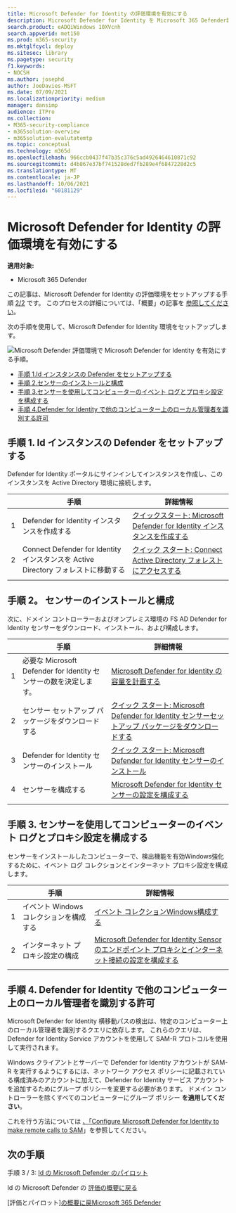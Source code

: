 ```yaml
---
title: Microsoft Defender for Identity の評価環境を有効にする
description: Microsoft Defender for Identity を Microsoft 365 Defender試用版ラボまたはパイロット環境でセットアップするには、&センサーをインストールし、他のコンピューターにローカル管理者を検出します。
search.product: eADQiWindows 10XVcnh
search.appverid: met150
ms.prod: m365-security
ms.mktglfcycl: deploy
ms.sitesec: library
ms.pagetype: security
f1.keywords:
- NOCSH
ms.author: josephd
author: JoeDavies-MSFT
ms.date: 07/09/2021
ms.localizationpriority: medium
manager: dansimp
audience: ITPro
ms.collection:
- M365-security-compliance
- m365solution-overview
- m365solution-evalutatemtp
ms.topic: conceptual
ms.technology: m365d
ms.openlocfilehash: 966ccb0437f47b35c376c5ad4926464610871c92
ms.sourcegitcommit: d4b867e37bf741528ded7fb289e4f6847228d2c5
ms.translationtype: MT
ms.contentlocale: ja-JP
ms.lasthandoff: 10/06/2021
ms.locfileid: "60181129"
---
```

# <a name="enable-the-evaluation-environment-for-microsoft-defender-for-identity"></a>Microsoft Defender for Identity の評価環境を有効にする

**適用対象:**
- Microsoft 365 Defender

この記事は、Microsoft Defender for Identity の評価環境をセットアップする手順 [2/2](eval-defender-identity-overview.md) です。 このプロセスの詳細については、「概要」の記事を [参照してください](eval-defender-identity-overview.md)。

次の手順を使用して、Microsoft Defender for Identity 環境をセットアップします。 

![Microsoft Defender 評価環境で Microsoft Defender for Identity を有効にする手順。](../../media/defender/m365-defender-identity-eval-enable-steps.png)

- [手順 1.Id インスタンスの Defender をセットアップする](#step-1-set-up-the-defender-for-identity-instance)
- [手順 2.センサーのインストールと構成](#step-2-install-and-configure-the-sensor)
- [手順 3.センサーを使用してコンピューターのイベント ログとプロキシ設定を構成する](#step-3-configure-event-log-and-proxy-settings-on-machines-with-the-sensor)
- [手順 4.Defender for Identity で他のコンピューター上のローカル管理者を識別する許可](#step-4-allow-defender-for-identity-to-identify-local-admins-on-other-computers)

## <a name="step-1-set-up-the-defender-for-identity-instance"></a>手順 1. Id インスタンスの Defender をセットアップする

Defender for Identity ポータルにサインインしてインスタンスを作成し、このインスタンスを Active Directory 環境に接続します。 

|  |手順     |詳細情報  |
|---------|---------|---------|
|1     | Defender for Identity インスタンスを作成する        | [クイックスタート: Microsoft Defender for Identity インスタンスを作成する](/defender-for-identity/install-step1)        |
|2     | Connect Defender for Identity インスタンスを Active Directory フォレストに移動する   | [クイック スタート: Connect Active Directory フォレストにアクセスする](/defender-for-identity/install-step2)  |
| | |

## <a name="step-2-install-and-configure-the-sensor"></a>手順 2。 センサーのインストールと構成

次に、ドメイン コントローラーおよびオンプレミス環境の FS AD Defender for Identity センサーをダウンロード、インストール、および構成します。

|  |手順     |詳細情報  |
|---------|---------|---------|
|1     | 必要な Microsoft Defender for Identity センサーの数を決定します。        | [Microsoft Defender for Identity の容量を計画する](/defender-for-identity/capacity-planning)   |
|2     | センサー セットアップ パッケージをダウンロードする  |  [クイック スタート: Microsoft Defender for Identity センサーセットアップ パッケージをダウンロードする](/defender-for-identity/install-step3)   |
|3     | Defender for Identity センサーのインストール    |  [クイック スタート: Microsoft Defender for Identity センサーのインストール](/defender-for-identity/install-step4)       |
|4      | センサーを構成する       |  [Microsoft Defender for Identity センサーの設定を構成する ](/defender-for-identity/install-step5)   |
|   |         |         |

## <a name="step-3-configure-event-log-and-proxy-settings-on-machines-with-the-sensor"></a>手順 3. センサーを使用してコンピューターのイベント ログとプロキシ設定を構成する

センサーをインストールしたコンピューターで、検出機能を有効Windows強化するために、イベント ログ コレクションとインターネット プロキシ設定を構成します。

|  |手順     |詳細情報  |
|---------|---------|---------|
|1     | イベント Windowsコレクションを構成する         | [イベント コレクションWindows構成する](/defender-for-identity/configure-windows-event-collection)        |
|2     | インターネット プロキシ設定の構成        | [Microsoft Defender for Identity Sensor のエンドポイント プロキシとインターネット接続の設定を構成する](/defender-for-identity/configure-proxy)        |
|   |         |         |

## <a name="step-4-allow-defender-for-identity-to-identify-local-admins-on-other-computers"></a>手順 4. Defender for Identity で他のコンピューター上のローカル管理者を識別する許可

Microsoft Defender for Identity 横移動パスの検出は、特定のコンピューター上のローカル管理者を識別するクエリに依存します。 これらのクエリは、Defender for Identity Service アカウントを使用して SAM-R プロトコルを使用して実行されます。 

Windows クライアントとサーバーで Defender for Identity アカウントが SAM-R を実行するようにするには、ネットワーク アクセス ポリシーに記載されている構成済みのアカウントに加えて、Defender for Identity サービス アカウントを追加するためにグループ ポリシーを変更する必要があります。 ドメイン コントローラーを除くすべてのコンピューターにグループ ポリシー **を適用してください**。

これを行う方法については [、「Configure Microsoft Defender for Identity to make remote calls to SAM](/defender-for-identity/install-step8-samr)」を参照してください。 

## <a name="next-steps"></a>次の手順

手順 3 / 3: [Id の Microsoft Defender のパイロット](eval-defender-identity-pilot.md)

Id の Microsoft Defender の [評価の概要に戻る](eval-defender-identity-overview.md)

[評価とパイロット][の概要に戻Microsoft 365 Defender](eval-overview.md)